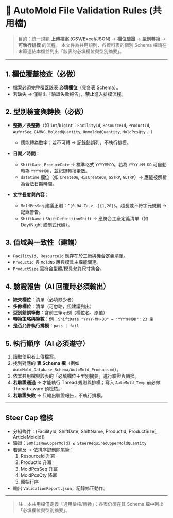 # 📑 AutoMold File Validation Rules (共用檔)

> 目的：統一規範 **上傳檔案 (CSV/Excel/JSON)** → **欄位驗證** → **型別轉換** → **可執行排模** 的流程。
> 本文件為共用規則，各資料表的個別 Schema 檔請在末節連結本檔並列出「該表的必填欄位與型別摘要」。

---

## 1. 欄位覆蓋檢查（必做）
- 檔案必須完整覆蓋該表 **必填欄位**（見各表 Schema）。
- 若缺失 → 僅輸出「驗證失敗報告」，**禁止**進入排模流程。

## 2. 型別檢查與轉換（必做）
- **整數／長整數**（如 `int`/`bigint`：`FacilityId`, `ResourceId`, `ProductId`, `AufnrSeq`, `GAMNG`, `MoldedQuantity`, `UnmoldedQuantity`, `MoldPcsQty` …）  
  - 應能轉為數字；若不可轉 → 記錄錯誤列，不執行排模。

- **日期／時間**：  
  - `ShiftDate`, `ProduceDate` → 標準格式 `YYYYMMDD`。若為 `YYYY-MM-DD` 可自動轉為 `YYYYMMDD`，並紀錄轉換筆數。  
  - `datetime` 欄位（如 `CreateOn`, `HisCreateOn`, `GSTRP`, `GLTRP`）→ 應能被解析為合法日期時間。

- **文字長度與內容**：  
  - `MoldPcsSeq` 建議正則：`^[0-9A-Za-z_-]{1,20}$`。超長或不符字元規則 → 記錄警告。  
  - `ShiftName` / `ShiftDefinitionShift` → 應符合工廠定義清單（如 Day/Night 或制式代碼）。

## 3. 值域與一致性（建議）
- `FacilityId`、`ResourceId` 應存在於工廠與機台定義清單。  
- `ProductId` 與 `MoldNo` 應與模具主檔能關連。  
- `ProductSize` 需符合型體/模具允許尺寸集合。

## 4. 驗證報告（AI 回覆時必須輸出）
- **缺失欄位**：清單（必填缺少者）  
- **多餘欄位**：清單（可忽略，但建議列出）  
- **型別錯誤筆數**：含前三筆示例（欄位名、原值）  
- **轉換策略與筆數**：例：`ShiftDate "YYYY-MM-DD" → "YYYYMMDD"：23 筆`  
- **是否允許執行排模**：`pass | fail`

## 5. 執行順序（AI 必須遵守）
1) 讀取使用者上傳檔案。  
2) 找到對應的 **表 Schema 檔**（例如 `AutoMold_Database_Schema/AutoMold_Produce.md`）。  
3) 依本共用檔與該表的「必填欄位＋型別摘要」進行驗證與轉換。  
4) **若驗證通過** → 才能執行 Thread 規則與排模；寫入 `AutoMold_Temp` 前必做 Thread-aware 預檢核。  
5) **若驗證失敗** → 只輸出驗證報告，不執行排模。

---

## Steer Cap 稽核
- 分組條件：(FacilityId, ShiftDate, ShiftName, ProductId, ProductSize[, ArticleMoldId])  
- 驗證：`SUM(IsNewUpperMold) ≤ SteerRequiredUpperMoldQuantity`  
- 若違反 → 依排序鍵刪除尾筆：  
  1. ResourceId 升冪  
  2. ProductId 升冪  
  3. MoldPcsSeq 升冪  
  4. MoldPcsQty 降冪  
  5. 原始行序  
- 輸出 `ValidationReport.json`，記錄修正動作。

---

> 註：本共用檔僅定義「通用檢核/轉換」；各表仍須在其 Schema 檔中列出「必填欄位與型別摘要」。

